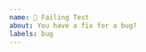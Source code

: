 ```yaml
---
name: 🐞 Failing Test
about: You have a fix for a bug?
labels: bug
---
```


<!--
- Please do not send a pull request for an issue in a version of PHPUnit that is no longer supported. A list of currently supported versions of PHPUnit is available at https://phpunit.de/supported-versions.html.
- Please target the oldest branch of PHPUnit that is affected by this bug and is still supported. A list of currently supported versions of PHPUnit is available at https://phpunit.de/supported-versions.html.
-->
